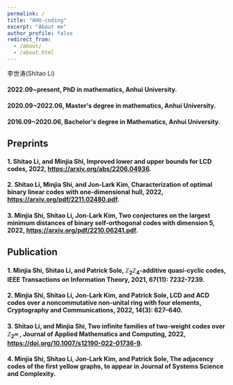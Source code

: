 ```yaml
---
permalink: /
title: "AHU-coding"
excerpt: "About me"
author_profile: false
redirect_from: 
  - /about/
  - /about.html
---
```


李世涛(Shitao Li)

#### 2022.09~present, PhD in mathematics, Anhui University.
#### 2020.09~2022.06, Master's degree in mathematics, Anhui University.
#### 2016.09~2020.06, Bachelor's degree in Mathematics, Anhui University.

## Preprints

#### 1. Shitao Li, and Minjia Shi, Improved lower and upper bounds for LCD codes, 2022, https://arxiv.org/abs/2206.04936.
#### 2. Shitao Li, Minjia Shi, and Jon-Lark Kim, Characterization of optimal binary linear codes with one-dimensional hull, 2022, https://arxiv.org/pdf/2211.02480.pdf. 
#### 3. Minjia Shi, Shitao Li, Jon-Lark Kim, Two conjectures on the largest minimum distances of binary self-orthogonal codes with dimension 5, 2022, https://arxiv.org/pdf/2210.06241.pdf.

## Publication

#### 1. Minjia Shi, Shitao Li, and Patrick Sole, $\mathbb{Z}_2\mathbb{Z}_4$-additive quasi-cyclic codes, IEEE Transactions on Information Theory, 2021, 67(11): 7232-7239.
#### 2. Minjia Shi, Shitao Li, Jon-Lark Kim, and Patrick Sole, LCD and ACD codes over a noncommutative non-unital ring with four elements, Cryptography and Communications, 2022, 14(3): 627–640.
#### 3. Shitao Li, and Minjia Shi, Two infinite families of two-weight codes over $\mathbb{Z}_{2^m}$ , Journal of Applied Mathematics and Computing, 2022, https://doi.org/10.1007/s12190-022-01736-9.
#### 4. Minjia Shi, Shitao Li, Jon-Lark Kim, and Patrick Sole, The adjacency codes of the first yellow graphs, to appear in Journal of Systems Science and Complexity.
